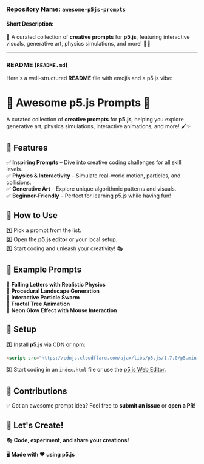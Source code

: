 ### **Repository Name: `awesome-p5js-prompts`**  
#### **Short Description:**  
🚀 A curated collection of **creative prompts** for **p5.js**, featuring interactive visuals, generative art, physics simulations, and more! 🎨💡  

---

### **README (`README.md`)**
Here's a well-structured **README** file with emojis and a p5.js vibe:  


# 🎨 Awesome p5.js Prompts 🚀  

A curated collection of **creative prompts** for **p5.js**, helping you explore generative art, physics simulations, interactive animations, and more! 🖌️✨  

## 🌟 Features  
✅ **Inspiring Prompts** – Dive into creative coding challenges for all skill levels.  
✅ **Physics & Interactivity** – Simulate real-world motion, particles, and collisions.  
✅ **Generative Art** – Explore unique algorithmic patterns and visuals.  
✅ **Beginner-Friendly** – Perfect for learning p5.js while having fun!  

## 🎯 How to Use  
1️⃣ Pick a prompt from the list.  
2️⃣ Open the **p5.js editor** or your local setup.  
3️⃣ Start coding and unleash your creativity! 🎭  

## 📌 Example Prompts  
📌 **Falling Letters with Realistic Physics**  
📌 **Procedural Landscape Generation**  
📌 **Interactive Particle Swarm**  
📌 **Fractal Tree Animation**  
📌 **Neon Glow Effect with Mouse Interaction**  

## 🔧 Setup  
1️⃣ Install **p5.js** via CDN or npm:  
```html
<script src="https://cdnjs.cloudflare.com/ajax/libs/p5.js/1.7.0/p5.min.js"></script>
```
2️⃣ Start coding in an `index.html` file or use the [p5.js Web Editor](https://editor.p5js.org/).  

## 🤝 Contributions  
💡 Got an awesome prompt idea? Feel free to **submit an issue** or **open a PR**!  

## 🚀 Let's Create!  
🎭 **Code, experiment, and share your creations!**  

🖥️ **Made with ❤️ using p5.js**  
